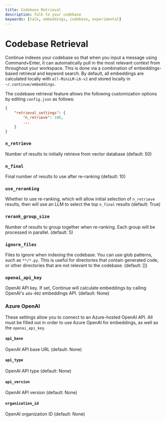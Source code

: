 ```yaml
---
title: Codebase Retrieval
description: Talk to your codebase
keywords: [talk, embeddings, codebase, experimental]
---
```


# Codebase Retrieval

Continue indexes your codebase so that when you input a message using Command+Enter, it can automatically pull in the most relevant context from throughout your workspace. This is done via a combination of embeddings-based retrieval and keyword search. By default, all embeddings are calculated locally with `all-MiniLM-L6-v2` and stored locally in `~/.continue/embeddings`.

The codebase retrieval feature allows the following customization options by editing `config.json` as follows:

```json title="~/.continue/config.json"
{
    "retrieval_settings": {
        "n_retrieve": 100,
        ...
    }
}
```

### `n_retrieve`

Number of results to initially retrieve from vector database (default: 50)

### `n_final`

Final number of results to use after re-ranking (default: 10)

### `use_reranking`

Whether to use re-ranking, which will allow initial selection of `n_retrieve` results, then will use an LLM to select the top `n_final` results (default: True)

### `rerank_group_size`

Number of results to group together when re-ranking. Each group will be processed in parallel. (default: 5)

### `ignore_files`

Files to ignore when indexing the codebase. You can use glob patterns, such as `**/*.py`. This is useful for directories that contain generated code, or other directories that are not relevant to the codebase. (default: [])

### `openai_api_key`

OpenAI API key. If set, Continue will calculate embeddings by calling OpenAI's `ada-002` embeddings API. (default: None)

### Azure OpenAI

These settings allow you to connect to an Azure-hosted OpenAI API. All must be filled out in order to use Azure OpenAI for embeddings, as well as the `openai_api_key`.

#### `api_base`

OpenAI API base URL (default: None)

#### `api_type`

OpenAI API type (default: None)

#### `api_version`

OpenAI API version (default: None)

#### `organization_id`

OpenAI organization ID (default: None)
